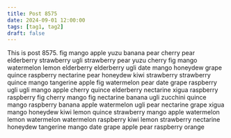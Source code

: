 ```yaml
---
title: Post 8575
date: 2024-09-01 12:00:00
tags: [tag1, tag2]
draft: false
---
```

This is post 8575.
fig
mango
apple
yuzu
banana
pear
cherry
pear
elderberry
strawberry
ugli
strawberry
pear
yuzu
cherry
fig
mango
watermelon
lemon
elderberry
elderberry
ugli
date
mango
honeydew
grape
quince
raspberry
nectarine
pear
honeydew
kiwi
strawberry
strawberry
quince
mango
tangerine
apple
fig
watermelon
pear
date
grape
raspberry
ugli
ugli
mango
apple
cherry
quince
elderberry
nectarine
xigua
raspberry
raspberry
fig
cherry
mango
fig
nectarine
banana
ugli
zucchini
quince
mango
raspberry
banana
apple
watermelon
ugli
pear
nectarine
grape
xigua
mango
honeydew
kiwi
lemon
quince
strawberry
mango
apple
watermelon
lemon
watermelon
watermelon
raspberry
kiwi
lemon
strawberry
nectarine
honeydew
tangerine
mango
date
grape
apple
pear
raspberry
orange
